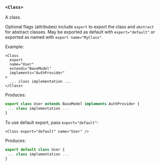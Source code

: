 ### `<Class>`

A class.

Optional flags (attributes) include `export` to export the class and `abstract` for abstract classes. May be exported as default with `export="default"` or exported as named with `export name="MyClass"`.

Example:

```tsx
<Class
  export
  name="User"
  extends="BaseModel"
  implements="AuthProvider"
>
  ... class implementation ...
</Class>
```

Produces:

```ts
export class User extends BaseModel implements AuthProvider {
 ... class implementation ...
}
```

To use default export, pass `export="default"`:

```tsx
<Class export="default" name="User" />
```

Produces:

```ts
export default class User {
 ... class implementation ...
}
```
